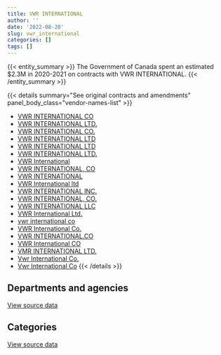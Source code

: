 ```yaml
---
title: VWR INTERNATIONAL
author: ''
date: '2022-08-20'
slug: vwr_international
categories: []
tags: []
---
```


<script src="/rmarkdown-libs/htmlwidgets/htmlwidgets.js"></script>
<link href="/rmarkdown-libs/datatables-css/datatables-crosstalk.css" rel="stylesheet" />
<script src="/rmarkdown-libs/datatables-binding/datatables.js"></script>
<script src="/rmarkdown-libs/jquery/jquery-3.6.0.min.js"></script>
<link href="/rmarkdown-libs/dt-core-bootstrap/css/dataTables.bootstrap.min.css" rel="stylesheet" />
<link href="/rmarkdown-libs/dt-core-bootstrap/css/dataTables.bootstrap.extra.css" rel="stylesheet" />
<script src="/rmarkdown-libs/dt-core-bootstrap/js/jquery.dataTables.min.js"></script>
<script src="/rmarkdown-libs/dt-core-bootstrap/js/dataTables.bootstrap.min.js"></script>
<link href="/rmarkdown-libs/crosstalk/css/crosstalk.min.css" rel="stylesheet" />
<script src="/rmarkdown-libs/crosstalk/js/crosstalk.min.js"></script>
<script src="/rmarkdown-libs/htmlwidgets/htmlwidgets.js"></script>
<link href="/rmarkdown-libs/datatables-css/datatables-crosstalk.css" rel="stylesheet" />
<script src="/rmarkdown-libs/datatables-binding/datatables.js"></script>
<script src="/rmarkdown-libs/jquery/jquery-3.6.0.min.js"></script>
<link href="/rmarkdown-libs/dt-core-bootstrap/css/dataTables.bootstrap.min.css" rel="stylesheet" />
<link href="/rmarkdown-libs/dt-core-bootstrap/css/dataTables.bootstrap.extra.css" rel="stylesheet" />
<script src="/rmarkdown-libs/dt-core-bootstrap/js/jquery.dataTables.min.js"></script>
<script src="/rmarkdown-libs/dt-core-bootstrap/js/dataTables.bootstrap.min.js"></script>
<link href="/rmarkdown-libs/crosstalk/css/crosstalk.min.css" rel="stylesheet" />
<script src="/rmarkdown-libs/crosstalk/js/crosstalk.min.js"></script>

{{< entity_summary >}}
The Government of Canada spent an estimated \$2.3M in 2020-2021 on contracts with VWR INTERNATIONAL.
{{< /entity_summary >}}

{{< details summary="See original contracts and amendments" panel_body_class="vendor-names-list" >}}
- [VWR INTERNATIONAL CO](https://search.open.canada.ca/en/ct/?sort=contract_value_f%20desc&page=1&search_text=%22VWR%20INTERNATIONAL%20CO%22)
- [VWR INTERNATIONAL LTD.](https://search.open.canada.ca/en/ct/?sort=contract_value_f%20desc&page=1&search_text=%22VWR%20INTERNATIONAL%20LTD.%22)
- [VWR INTERNATIONAL CO.](https://search.open.canada.ca/en/ct/?sort=contract_value_f%20desc&page=1&search_text=%22VWR%20INTERNATIONAL%20CO.%22)
- [VWR INTERNATIONAL LTD](https://search.open.canada.ca/en/ct/?sort=contract_value_f%20desc&page=1&search_text=%22VWR%20INTERNATIONAL%20LTD%22)
- [VWR INTERNATIONAL LTD](https://search.open.canada.ca/en/ct/?sort=contract_value_f%20desc&page=1&search_text=%22VWR%20%20INTERNATIONAL%20LTD%22)
- [VWR INTERNATIONAL LTD.](https://search.open.canada.ca/en/ct/?sort=contract_value_f%20desc&page=1&search_text=%22VWR%20%20INTERNATIONAL%20LTD.%22)
- [VWR International](https://search.open.canada.ca/en/ct/?sort=contract_value_f%20desc&page=1&search_text=%22VWR%20International%22)
- [VWR INTERNATIONAL, CO](https://search.open.canada.ca/en/ct/?sort=contract_value_f%20desc&page=1&search_text=%22VWR%20INTERNATIONAL%2c%20CO%22)
- [VWR INTERNATIONAL](https://search.open.canada.ca/en/ct/?sort=contract_value_f%20desc&page=1&search_text=%22VWR%20INTERNATIONAL%22)
- [VWR International ltd](https://search.open.canada.ca/en/ct/?sort=contract_value_f%20desc&page=1&search_text=%22VWR%20International%20ltd%22)
- [VWR INTERNATIONAL INC.](https://search.open.canada.ca/en/ct/?sort=contract_value_f%20desc&page=1&search_text=%22VWR%20INTERNATIONAL%20INC.%22)
- [VWR INTERNATIONAL, CO.](https://search.open.canada.ca/en/ct/?sort=contract_value_f%20desc&page=1&search_text=%22VWR%20INTERNATIONAL%2c%20CO.%22)
- [VWR INTERNATIONAL LLC](https://search.open.canada.ca/en/ct/?sort=contract_value_f%20desc&page=1&search_text=%22VWR%20INTERNATIONAL%20LLC%22)
- [VWR International Ltd.](https://search.open.canada.ca/en/ct/?sort=contract_value_f%20desc&page=1&search_text=%22VWR%20International%20Ltd.%22)
- [vwr international co](https://search.open.canada.ca/en/ct/?sort=contract_value_f%20desc&page=1&search_text=%22vwr%20international%20co%22)
- [VWR International Co.](https://search.open.canada.ca/en/ct/?sort=contract_value_f%20desc&page=1&search_text=%22VWR%20International%20Co.%22)
- [VWR INTERNATIONAL.CO](https://search.open.canada.ca/en/ct/?sort=contract_value_f%20desc&page=1&search_text=%22VWR%20INTERNATIONAL.CO%22)
- [VWR International CO](https://search.open.canada.ca/en/ct/?sort=contract_value_f%20desc&page=1&search_text=%22VWR%20International%20CO%22)
- [VMR INTERNATIONAL LTD.](https://search.open.canada.ca/en/ct/?sort=contract_value_f%20desc&page=1&search_text=%22VMR%20INTERNATIONAL%20LTD.%22)
- [Vwr International Co.](https://search.open.canada.ca/en/ct/?sort=contract_value_f%20desc&page=1&search_text=%22Vwr%20International%20Co.%22)
- [Vwr International Co](https://search.open.canada.ca/en/ct/?sort=contract_value_f%20desc&page=1&search_text=%22Vwr%20International%20Co%22)
{{< /details >}}

## Departments and agencies

<div id="htmlwidget-1" style="width:100%;height:auto;" class="datatables html-widget"></div>
<script type="application/json" data-for="htmlwidget-1">{"x":{"style":"bootstrap","filter":"none","vertical":false,"data":[["<a href=\"/departments/aafc-aac/\">Agriculture and Agri-Food Canada<\/a>","<a href=\"/departments/aandc-aadnc/\">Crown-Indigenous Relations and Northern Affairs Canada<\/a>","<a href=\"/departments/cbsa-asfc/\">Canada Border Services Agency<\/a>","<a href=\"/departments/cfia-acia/\">Canadian Food Inspection Agency<\/a>","<a href=\"/departments/cgc-ccg/\">Canadian Grain Commission<\/a>","<a href=\"/departments/csc-scc/\">Correctional Service of Canada<\/a>","<a href=\"/departments/dfo-mpo/\">Fisheries and Oceans Canada<\/a>","<a href=\"/departments/dnd-mdn/\">National Defence<\/a>","<a href=\"/departments/ec/\">Environment and Climate Change Canada<\/a>","<a href=\"/departments/hc-sc/\">Health Canada<\/a>","<a href=\"/departments/isc-sac/\">Indigenous Services Canada<\/a>","<a href=\"/departments/nrc-cnrc/\">National Research Council Canada<\/a>","<a href=\"/departments/nrcan-rncan/\">Natural Resources Canada<\/a>","<a href=\"/departments/pc/\">Parks Canada<\/a>","<a href=\"/departments/phac-aspc/\">Public Health Agency of Canada<\/a>","<a href=\"/departments/rcmp-grc/\">Royal Canadian Mounted Police<\/a>"],[546614.64,693500.2,null,249400.7,29414.37,null,154536.75,60690.95,192188.96,327094.36,null,450833.43,244117.03,10409.25,179344.99,31533.82],[680400.07,173057.06,null,97896.61,null,null,210503.94,57269.01,93750.57,239897.8,null,587536.18,53744.97,null,43765.89,24607.46],[513874.54,null,null,300510.86,null,17020,516845.38,51693.61,97035.04,546909.16,21840,421493.35,89432.13,null,22343.92,null],[633532.71,null,18399.1,327756.25,104500.66,null,329111.85,63483.19,91845.67,211851.52,null,371647.45,15971.28,null,155477.21,null]],"container":"<table class=\"table table-striped table-hover row-border order-column display\">\n  <thead>\n    <tr>\n      <th>Department<\/th>\n      <th>2017-2018<\/th>\n      <th>2018-2019<\/th>\n      <th>2019-2020<\/th>\n      <th>2020-2021<\/th>\n    <\/tr>\n  <\/thead>\n<\/table>","options":{"order":[[4,"desc"]],"pageLength":10,"autoWidth":true,"columnDefs":[{"targets":1,"render":"function(data, type, row, meta) {\n    return type !== 'display' ? data : DTWidget.formatCurrency(data, \"$\", 2, 3, \",\", \".\", true, null);\n  }"},{"targets":2,"render":"function(data, type, row, meta) {\n    return type !== 'display' ? data : DTWidget.formatCurrency(data, \"$\", 2, 3, \",\", \".\", true, null);\n  }"},{"targets":3,"render":"function(data, type, row, meta) {\n    return type !== 'display' ? data : DTWidget.formatCurrency(data, \"$\", 2, 3, \",\", \".\", true, null);\n  }"},{"targets":4,"render":"function(data, type, row, meta) {\n    return type !== 'display' ? data : DTWidget.formatCurrency(data, \"$\", 2, 3, \",\", \".\", true, null);\n  }"},{"width":"16%","targets":[1,2,3,4]},{"className":"dt-right","targets":[1,2,3,4]}],"orderClasses":false}},"evals":["options.columnDefs.0.render","options.columnDefs.1.render","options.columnDefs.2.render","options.columnDefs.3.render"],"jsHooks":[]}</script>
<p class="text-right">
<a href="https://github.com/GoC-Spending/contracts-data/tree/main/data/out/vendors/vwr_international/summary_by_fiscal_year_by_department.csv" class="source-data-link btn btn-link">View source data</a>
</p>

## Categories

<div id="htmlwidget-2" style="width:100%;height:auto;" class="datatables html-widget"></div>
<script type="application/json" data-for="htmlwidget-2">{"x":{"style":"bootstrap","filter":"none","vertical":false,"data":[["<a href=\"/categories/1_facilities_and_construction/\">Facilities and construction<\/a>","<a href=\"/categories/10_office_management/\">Office management<\/a>","<a href=\"/categories/3_information_technology/\">Information technology<\/a>","<a href=\"/categories/4_medical/\">Medical<\/a>","<a href=\"/categories/6_industrial_products_and_services/\">Industrial products and services<\/a>",null],[53082.53,20933.8,null,83010.58,2998515.82,14136.72],[51484.7,39307.22,null,null,2155445.68,16191.96],[28331.85,null,null,71051.73,2484408.12,15206.28],[13965,15595.56,37173.45,66529.74,2190313.15,null]],"container":"<table class=\"table table-striped table-hover row-border order-column display\">\n  <thead>\n    <tr>\n      <th>Category<\/th>\n      <th>2017-2018<\/th>\n      <th>2018-2019<\/th>\n      <th>2019-2020<\/th>\n      <th>2020-2021<\/th>\n    <\/tr>\n  <\/thead>\n<\/table>","options":{"order":[[4,"desc"]],"dom":"t","pageLength":30,"autoWidth":true,"columnDefs":[{"targets":1,"render":"function(data, type, row, meta) {\n    return type !== 'display' ? data : DTWidget.formatCurrency(data, \"$\", 2, 3, \",\", \".\", true, null);\n  }"},{"targets":2,"render":"function(data, type, row, meta) {\n    return type !== 'display' ? data : DTWidget.formatCurrency(data, \"$\", 2, 3, \",\", \".\", true, null);\n  }"},{"targets":3,"render":"function(data, type, row, meta) {\n    return type !== 'display' ? data : DTWidget.formatCurrency(data, \"$\", 2, 3, \",\", \".\", true, null);\n  }"},{"targets":4,"render":"function(data, type, row, meta) {\n    return type !== 'display' ? data : DTWidget.formatCurrency(data, \"$\", 2, 3, \",\", \".\", true, null);\n  }"},{"width":"16%","targets":[1,2,3,4]},{"className":"dt-right","targets":[1,2,3,4]}],"orderClasses":false,"lengthMenu":[10,25,30,50,100]}},"evals":["options.columnDefs.0.render","options.columnDefs.1.render","options.columnDefs.2.render","options.columnDefs.3.render"],"jsHooks":[]}</script>
<p class="text-right">
<a href="https://github.com/GoC-Spending/contracts-data/tree/main/data/out/vendors/vwr_international/summary_by_fiscal_year_by_category.csv" class="source-data-link btn btn-link">View source data</a>
</p>

